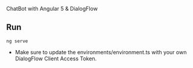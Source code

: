 ChatBot with Angular 5 & DialogFlow

## Run

```
ng serve
```

* Make sure to update the environments/environment.ts with your own DialogFlow Client Access Token.

